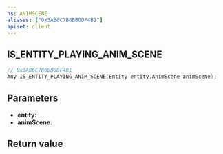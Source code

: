```yaml
---
ns: ANIMSCENE
aliases: ["0x3AB6C7B0BB0DF4B1"]
apiset: client
---
```

## IS_ENTITY_PLAYING_ANIM_SCENE

```c
// 0x3AB6C7B0BB0DF4B1
Any IS_ENTITY_PLAYING_ANIM_SCENE(Entity entity,AnimScene animScene);
```


## Parameters
* **entity**:
* **animScene**:

## Return value

